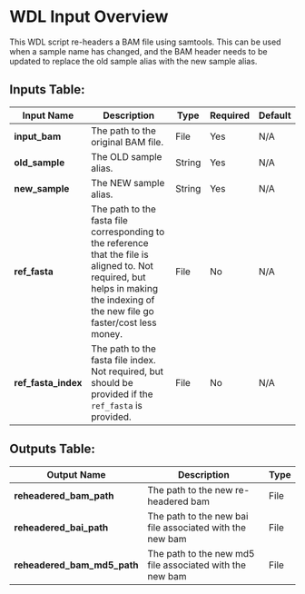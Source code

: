 # WDL Input Overview

This WDL script re-headers a BAM file using samtools. This can be used when a sample name has changed, and the BAM
header needs to be updated to replace the old sample alias with the new sample alias.

## Inputs Table:
| Input Name           | Description                                                                                                                                                                      | Type   | Required | Default  |
|----------------------|----------------------------------------------------------------------------------------------------------------------------------------------------------------------------------|--------|----------|----------|
| **input_bam**        | The path to the original BAM file.                                                                                                                                               | File   | Yes      | N/A      |
| **old_sample**       | The OLD sample alias.                                                                                                                                                            | String | Yes      | N/A      |
| **new_sample**       | The NEW sample alias.                                                                                                                                                            | String | Yes      | N/A      |
| **ref_fasta**        | The path to the fasta file corresponding to the reference that the file is aligned to. Not required, but helps in making the indexing of the new file go faster/cost less money. | File   | No       | N/A      |
| **ref_fasta_index**  | The path to the fasta file index. Not required, but should be provided if the `ref_fasta` is provided.                                                                           | File   | No       | N/A      |

## Outputs Table:
| Output Name                 | Description                                              | Type |
|-----------------------------|----------------------------------------------------------|------|
| **reheadered_bam_path**     | The path to the new re-headered bam                      | File |
| **reheadered_bai_path**     | The path to the new bai file associated with the new bam | File |
| **reheadered_bam_md5_path** | The path to the new md5 file associated with the new bam | File |

